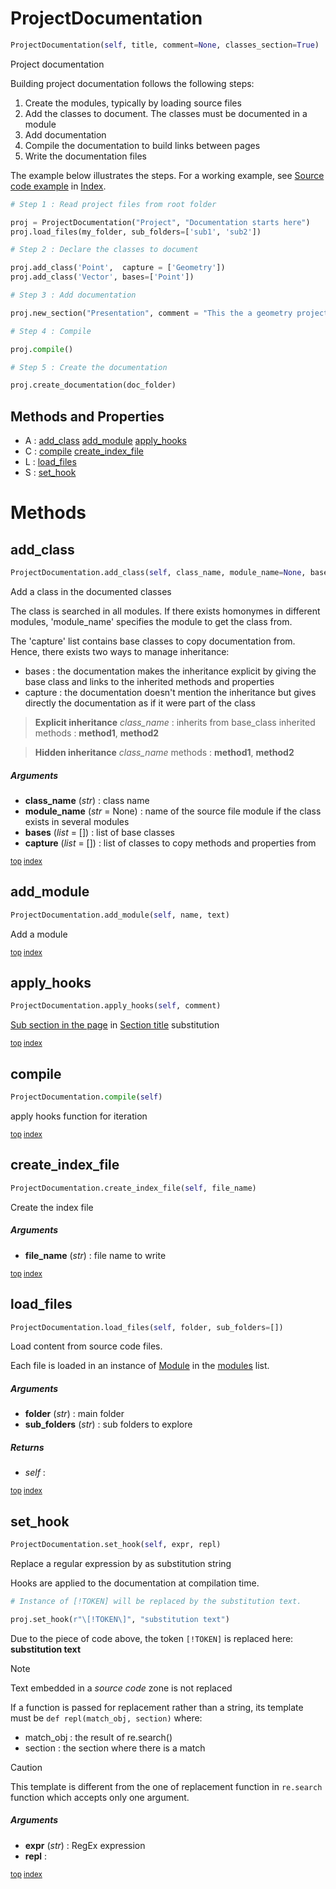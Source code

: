 # ProjectDocumentation



``` python
ProjectDocumentation(self, title, comment=None, classes_section=True)
```

Project documentation

Building project documentation follows the following steps:
1. Create the modules, typically by loading source files
2. Add the classes to document. The classes must be documented in a module
3. Add documentation
4. Compile the documentation to build links between pages
5. Write the documentation files

The example below illustrates the steps. For a working example, see [Source code example](index.md#source-code-example) in [Index](index.md).

``` python
# Step 1 : Read project files from root folder

proj = ProjectDocumentation("Project", "Documentation starts here")
proj.load_files(my_folder, sub_folders=['sub1', 'sub2'])

# Step 2 : Declare the classes to document

proj.add_class('Point',  capture = ['Geometry'])
proj.add_class('Vector', bases=['Point'])

# Step 3 : Add documentation

proj.new_section("Presentation", comment = "This the a geometry project")

# Step 4 : Compile

proj.compile()

# Step 5 : Create the documentation

proj.create_documentation(doc_folder)
```



## Methods and Properties
- A : [add_class](#add_class) [add_module](#add_module) [apply_hooks](#apply_hooks) 
- C : [compile](#compile) [create_index_file](#create_index_file) 
- L : [load_files](#load_files) 
- S : [set_hook](#set_hook) 

# Methods



## add_class

``` python
ProjectDocumentation.add_class(self, class_name, module_name=None, bases=[], capture=[])
```

Add a class in the documented classes

The class is searched in all modules. If there exists homonymes in different modules, 'module_name' specifies the module to get the class from.

The 'capture' list contains base classes to copy documentation from. Hence, there exists two ways to manage inheritance:
- bases : the documentation makes the inheritance explicit by giving the base class and links to the inherited methods and properties
- capture : the documentation doesn't mention the inheritance but gives directly the documentation as if it were part of the class

> **Explicit inheritance**
> _class_name_ : inherits from base_class
> inherited methods : **method1**, **method2**

> **Hidden inheritance**
> _class_name_
> methods : **method1**, **method2**



##### Arguments



- **class_name** (_str_) : class name
- **module_name** (_str_ = None) : name of the source file module if the class exists in several modules
- **bases** (_list_ = []) : list of base classes
- **capture** (_list_ = []) : list of classes to copy methods and properties from



<sub>[top](#projectdocumentation) [index](index.md)</sub>
## add_module

``` python
ProjectDocumentation.add_module(self, name, text)
```

Add a module





<sub>[top](#projectdocumentation) [index](index.md)</sub>
## apply_hooks

``` python
ProjectDocumentation.apply_hooks(self, comment)
```

[Sub section in the page](section_title.md#sub-section-in-the-page) in [Section title](section_title.md) substitution




<sub>[top](#projectdocumentation) [index](index.md)</sub>
## compile

``` python
ProjectDocumentation.compile(self)
```

apply hooks function for iteration




<sub>[top](#projectdocumentation) [index](index.md)</sub>
## create_index_file

``` python
ProjectDocumentation.create_index_file(self, file_name)
```

Create the index file



##### Arguments



- **file_name** (_str_) : file name to write



<sub>[top](#projectdocumentation) [index](index.md)</sub>
## load_files

``` python
ProjectDocumentation.load_files(self, folder, sub_folders=[])
```

Load content from source code files.

Each file is loaded in an instance of [Module](module.md) in the [modules](#modules) list.



##### Arguments



- **folder** (_str_) : main folder
- **sub_folders** (_str_) : sub folders to explore

##### Returns



- _self_ : 



<sub>[top](#projectdocumentation) [index](index.md)</sub>
## set_hook

``` python
ProjectDocumentation.set_hook(self, expr, repl)
```

Replace a regular expression by as substitution string

Hooks are applied to the documentation at compilation time.

``` python
# Instance of [!TOKEN] will be replaced by the substitution text.

proj.set_hook(r"\[!TOKEN\]", "substitution text")
```

Due to the piece of code above, the token `[!TOKEN]` is replaced here: **substitution text**

> [!NOTE]
> Text embedded in a _source code_ zone is not replaced

If a function is passed for replacement rather than a string, its template must be
`def repl(match_obj, section)` where:
- match_obj : the result of re.search()
- section : the section where there is a match

> [!CAUTION]
> This template is different from the one of replacement function in `re.search` function
> which accepts only one argument.



##### Arguments



- **expr** (_str_) : RegEx expression
- **repl** : 



<sub>[top](#projectdocumentation) [index](index.md)</sub>

